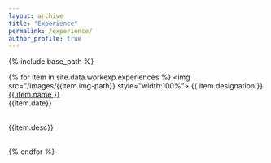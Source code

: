 ```yaml
---
layout: archive
title: "Experience"
permalink: /experience/
author_profile: true
---
```


<!-- <ul style="list-style-type:none">
{% for item in site.data.workexp.experiences %}
<li class="a">
  <table class="a"><tr>
  <td class="a" width="20%"><img class="padded-image" src="/images/{{ item.img-path }}" alt="{{ item.name }}" style="width:100%"></td>
  <td class="a" width="80%">
  <span class="designation">{{ item.designation }}</span><br>
  <a class="company" href="{{ item.url }}" target="_blank">{{ item.name }}</a><br>
  <span class="date">{{item.date}}</span><br>
  <p class="desc">
  <br>
  {{item.desc}}
  </p><br>
  </td>
  </tr></table>
  </li>
{% endfor %}
</ul> -->
{% include base_path %}

{% for item in site.data.workexp.experiences %}
    <img src="/images/{{item.img-path}} style="width:100%">
    <span class="designation">{{ item.designation }}</span><br>
    <a class="company" href="{{ item.url }}" target="_blank">{{ item.name }}</a><br>
    <span class="date">{{item.date}}</span><br>
    <p class="desc">
    <br>
    {{item.desc}}
    </p><br>
{% endfor %}